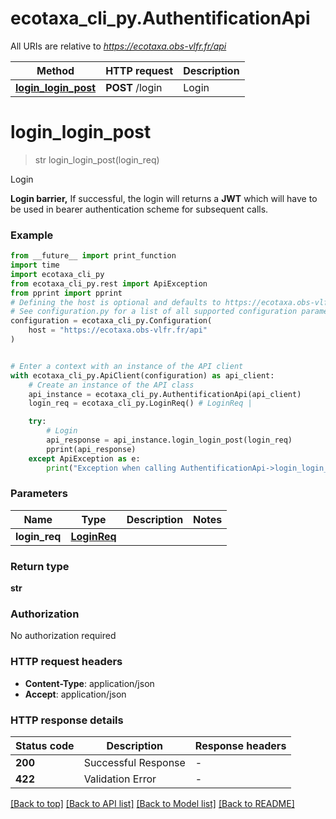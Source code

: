 # ecotaxa_cli_py.AuthentificationApi

All URIs are relative to *https://ecotaxa.obs-vlfr.fr/api*

Method | HTTP request | Description
------------- | ------------- | -------------
[**login_login_post**](AuthentificationApi.md#login_login_post) | **POST** /login | Login


# **login_login_post**
> str login_login_post(login_req)

Login

**Login barrier,**   If successful, the login will returns a **JWT** which will have to be used in bearer authentication scheme for subsequent calls.

### Example

```python
from __future__ import print_function
import time
import ecotaxa_cli_py
from ecotaxa_cli_py.rest import ApiException
from pprint import pprint
# Defining the host is optional and defaults to https://ecotaxa.obs-vlfr.fr/api
# See configuration.py for a list of all supported configuration parameters.
configuration = ecotaxa_cli_py.Configuration(
    host = "https://ecotaxa.obs-vlfr.fr/api"
)


# Enter a context with an instance of the API client
with ecotaxa_cli_py.ApiClient(configuration) as api_client:
    # Create an instance of the API class
    api_instance = ecotaxa_cli_py.AuthentificationApi(api_client)
    login_req = ecotaxa_cli_py.LoginReq() # LoginReq | 

    try:
        # Login
        api_response = api_instance.login_login_post(login_req)
        pprint(api_response)
    except ApiException as e:
        print("Exception when calling AuthentificationApi->login_login_post: %s\n" % e)
```

### Parameters

Name | Type | Description  | Notes
------------- | ------------- | ------------- | -------------
 **login_req** | [**LoginReq**](LoginReq.md)|  | 

### Return type

**str**

### Authorization

No authorization required

### HTTP request headers

 - **Content-Type**: application/json
 - **Accept**: application/json

### HTTP response details
| Status code | Description | Response headers |
|-------------|-------------|------------------|
**200** | Successful Response |  -  |
**422** | Validation Error |  -  |

[[Back to top]](#) [[Back to API list]](../README.md#documentation-for-api-endpoints) [[Back to Model list]](../README.md#documentation-for-models) [[Back to README]](../README.md)

